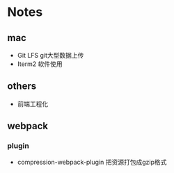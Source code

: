 # Notes

## mac

* Git LFS git大型数据上传
* Iterm2 软件使用

## others

* 前端工程化

## webpack

### plugin

* compression-webpack-plugin 把资源打包成gzip格式


